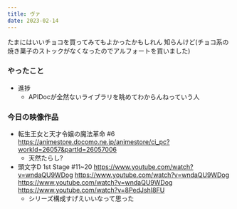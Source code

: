 ```yaml
---
title: ヴァ
date: 2023-02-14
---
```


たまにはいいチョコを買ってみてもよかったかもしれん 知らんけど(チョコ系の焼き菓子のストックがなくなったのでアルフォートを買いました)

### やったこと
+ 進捗
  + APIDocが全然ないライブラリを眺めてわからんねっていう人

### 今日の映像作品
+ 転生王女と天才令嬢の魔法革命 #6 <https://animestore.docomo.ne.jp/animestore/ci_pc?workId=26057&partId=26057006>
  + 天然たらし?
+ 頭文字D 1st Stage #11~20 <https://www.youtube.com/watch?v=wndaQU9WDog> <https://www.youtube.com/watch?v=wndaQU9WDog> <https://www.youtube.com/watch?v=wndaQU9WDog> <https://www.youtube.com/watch?v=8PedJshI8FU>
  + シリーズ構成すげえいいなって思った
